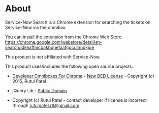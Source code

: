 
About
=============

Service-Now Search is a Chrome extension for searching the tickets on Service-Now via the omnibox.

You can install the extension from the Chrome Web Store:
https://chrome.google.com/webstore/detail/sn-search/idkeaffmcbakhghefaafgpcdlnngkjge
    
This product is not affiliated with Service-Now.

This product uses/includes the following open source projects:

* [Developer Omniboxes For Chrome](http://code.google.com/p/developer-omniboxes-for-chrome/) - [New BSD License](http://www.opensource.org/licenses/bsd-license.php) - Copyright (c) 2015, Rutul Patel

* jQuery Lib - [Public Domain](http://code.jquery.com/jquery-2.1.4.min.js) 

* Copyright (c) Rutul Patel - contact developer if license is incorrect through rutulpatel.rtl@gmail.com
